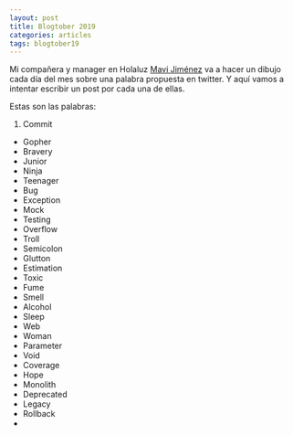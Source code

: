 ```yaml
---
layout: post
title: Blogtober 2019
categories: articles
tags: blogtober19
---
```


Mi compañera y manager en Holaluz [Mavi Jiménez](https://twitter.com/Linkita) va a hacer un dibujo cada día del mes sobre una palabra propuesta en twitter. Y aquí vamos a intentar escribir un post por cada una de ellas.

Estas son las palabras:

1. Commit
* Gopher
* Bravery
* Junior
* Ninja
* Teenager
* Bug
* Exception
* Mock
* Testing
* Overflow
* Troll
* Semicolon
* Glutton
* Estimation
* Toxic
* Fume
* Smell
* Alcohol
* Sleep
* Web
* Woman
* Parameter
* Void
* Coverage
* Hope
* Monolith
* Deprecated
* Legacy
* Rollback
* 
